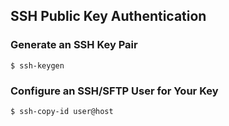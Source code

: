 ## SSH Public Key Authentication
### Generate an SSH Key Pair
```console
$ ssh-keygen
```
### Configure an SSH/SFTP User for Your Key
```console
$ ssh-copy-id user@host
```
